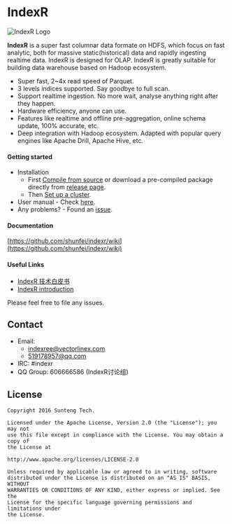 # IndexR

![IndexR Logo](images/indexr-logo-150x150.png)

**IndexR** is a super fast columnar data formate on HDFS, which focus on fast analytic, both for massive static(historical) data and rapidly ingesting realtime data. IndexR is designed for OLAP. IndexR is greatly suitable for building data warehouse based on Hadoop ecosystem.

* Super fast, 2~4x read speed of Parquet.
* 3 levels indices supported. Say goodbye to full scan.
* Support realtime ingestion. No more wait, analyse anything right after they happen.
* Hardware efficiency, anyone can use.
* Features like realtime and offline pre-aggregation, online schema update, 100% accurate, etc.
* Deep integration with Hadoop ecosystem. Adapted with popular query engines like Apache Drill, Apache Hive, etc.

#### Getting started

* Installation
  * First [Compile from source](https://github.com/shunfei/indexr/wiki/Compilation) or download a pre-compiled package directly from [release page](https://github.com/shunfei/indexr/releases).
  * Then [Set up a cluster](https://github.com/shunfei/indexr/wiki/Deployment).
* User manual - Check [here](https://github.com/shunfei/indexr/wiki/User-Guide).
* Any problems? - Found an [issue](https://github.com/shunfei/indexr/issues).

#### Documentation

[https://github.com/shunfei/indexr/wiki](https://github.com/shunfei/indexr/wiki)

#### Useful Links

* [IndexR 技术白皮书](https://github.com/shunfei/sfmind/blob/master/indexr_white_paper/indexr_white_paper.md)
* [IndexR introduction](https://github.com/shunfei/sfmind/blob/master/indexr.about.en.md)

Please feel free to file any issues.

## Contact

* Email: 
	* <indexree@vectorlinex.com>
	* <519178957@qq.com>
* IRC: #indexr
* QQ Group: 606666586 (IndexR讨论组)

## License

    Copyright 2016 Sunteng Tech.

    Licensed under the Apache License, Version 2.0 (the "License"); you may not
    use this file except in compliance with the License. You may obtain a copy of
    the License at

    http://www.apache.org/licenses/LICENSE-2.0

    Unless required by applicable law or agreed to in writing, software
    distributed under the License is distributed on an "AS IS" BASIS, WITHOUT
    WARRANTIES OR CONDITIONS OF ANY KIND, either express or implied. See the
    License for the specific language governing permissions and limitations under
    the License.
